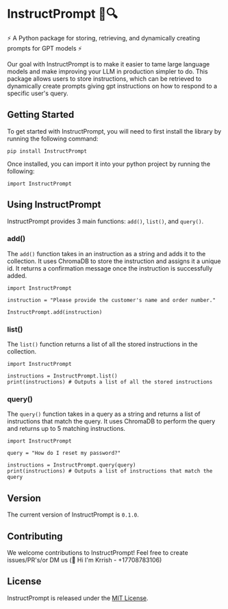 # InstructPrompt 📝🔍

⚡ A Python package for storing, retrieving, and dynamically creating prompts for GPT models ⚡

Our goal with InstructPrompt is to make it easier to tame large language models and make improving your LLM in production simpler to do. This package allows users to store instructions, which can be retrieved to dynamically create prompts giving gpt instructions on how to respond to a specific user's query. 

## Getting Started 

To get started with InstructPrompt, you will need to first install the library by running the following command:

`pip install InstructPrompt`

Once installed, you can import it into your python project by running the following:

`import InstructPrompt`

## Using InstructPrompt

InstructPrompt provides 3 main functions: `add()`, `list()`, and `query()`.

### add()

The `add()` function takes in an instruction as a string and adds it to the collection. It uses ChromaDB to store the instruction and assigns it a unique id. It returns a confirmation message once the instruction is successfully added. 

```
import InstructPrompt

instruction = "Please provide the customer's name and order number."

InstructPrompt.add(instruction)
```

### list()

The `list()` function returns a list of all the stored instructions in the collection. 

```
import InstructPrompt

instructions = InstructPrompt.list()
print(instructions) # Outputs a list of all the stored instructions
```

### query()

The `query()` function takes in a query as a string and returns a list of instructions that match the query. It uses ChromaDB to perform the query and returns up to 5 matching instructions.

```
import InstructPrompt

query = "How do I reset my password?"

instructions = InstructPrompt.query(query)
print(instructions) # Outputs a list of instructions that match the query
```

## Version

The current version of InstructPrompt is `0.1.0`. 

## Contributing

We welcome contributions to InstructPrompt! Feel free to create issues/PR's/or DM us (👋 Hi I'm Krrish - +17708783106)

## License

InstructPrompt is released under the [MIT License](https://github.com/instructprompt/readme/blob/master/LICENSE).